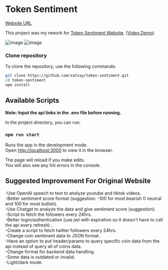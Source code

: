 # Token Sentiment

[Website URL](https://tokensentiment.netlify.app/)

This project was my rework for [Token Sentiment Website](https://token-sentiment.com/). ([Video Demo](https://youtu.be/zu_Y2wRAhIE))

![image](https://github.com/xatxay/token-sentiment/assets/29783278/dc7b25a8-84bf-47ce-9a68-63096a366528)
![image](https://github.com/xatxay/token-sentiment/assets/29783278/6265168f-f657-457f-80a5-09fa4e928fe7)

### Clone repository

To clone the repository, use the following commands:

```sh
git clone https://github.com/xatxay/token-sentiment.git
cd token-sentiment
npm install
```

## Available Scripts

**Note: Input the api links in the .env file before running.**

In the project directory, you can run:

### `npm run start`

Runs the app in the development mode.\
Open [http://localhost:3000](http://localhost:3000) to view it in the browser.

The page will reload if you make edits.\
You will also see any lint errors in the console.

## Suggested Improvement For Original Website

-Use OpenAI speech to text to analyze youtube and tiktok videos.\
-Better sentiment score format (suggestion: -100 for most bearish 0 neutral and 100 for most bullish).\
-Use Chatgpt to analyze the data and give sentiment score (suggestion).\
-Script to fetch the followers every 24hrs.\
-Better login/authentication (use jwt with expiration so it doesn't have to call the api every refresh) .\
-Create a script to fetch twitter followers every 24hrs.\
-Change coin sentiment data to JSON format.\
-Have an option to put header/params to query specific coin data from the api instead of query all of coins data.\
-Change format for backend data handling.\
-Some data is outdated or invalid.\
-Light/dark mode.
